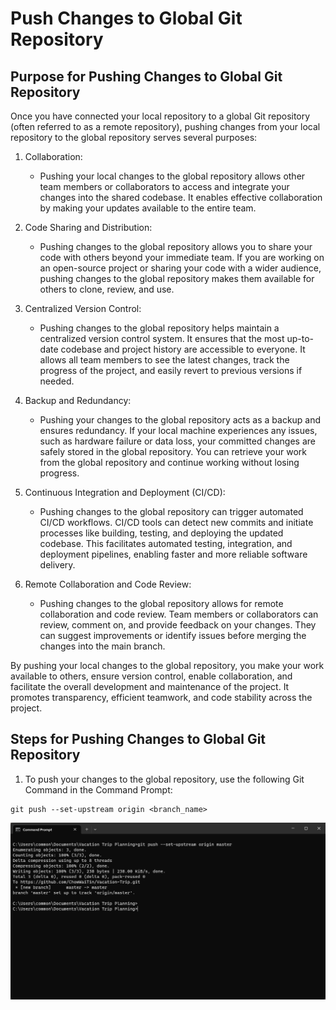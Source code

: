 # Push Changes to Global Git Repository

## Purpose for Pushing Changes to Global Git Repository

Once you have connected your local repository to a global Git repository (often referred to as a remote repository), pushing changes from your local repository to the global repository serves several purposes:

1. Collaboration: 
    
    * Pushing your local changes to the global repository allows other team members or collaborators to access and integrate your changes into the shared codebase. It enables effective collaboration by making your updates available to the entire team.

2. Code Sharing and Distribution: 

    * Pushing changes to the global repository allows you to share your code with others beyond your immediate team. If you are working on an open-source project or sharing your code with a wider audience, pushing changes to the global repository makes them available for others to clone, review, and use.

3. Centralized Version Control: 

    * Pushing changes to the global repository helps maintain a centralized version control system. It ensures that the most up-to-date codebase and project history are accessible to everyone. It allows all team members to see the latest changes, track the progress of the project, and easily revert to previous versions if needed.

4. Backup and Redundancy: 

    * Pushing your changes to the global repository acts as a backup and ensures redundancy. If your local machine experiences any issues, such as hardware failure or data loss, your committed changes are safely stored in the global repository. You can retrieve your work from the global repository and continue working without losing progress.

5. Continuous Integration and Deployment (CI/CD): 

    * Pushing changes to the global repository can trigger automated CI/CD workflows. CI/CD tools can detect new commits and initiate processes like building, testing, and deploying the updated codebase. This facilitates automated testing, integration, and deployment pipelines, enabling faster and more reliable software delivery.

6. Remote Collaboration and Code Review: 

    * Pushing changes to the global repository allows for remote collaboration and code review. Team members or collaborators can review, comment on, and provide feedback on your changes. They can suggest improvements or identify issues before merging the changes into the main branch.

By pushing your local changes to the global repository, you make your work available to others, ensure version control, enable collaboration, and facilitate the overall development and maintenance of the project. It promotes transparency, efficient teamwork, and code stability across the project.

## Steps for Pushing Changes to Global Git Repository

1. To push your changes to the global repository, use the following Git Command in the Command Prompt:
```
git push --set-upstream origin <branch_name>
```
![git push setupstream](../images/git_push_upstream.png)